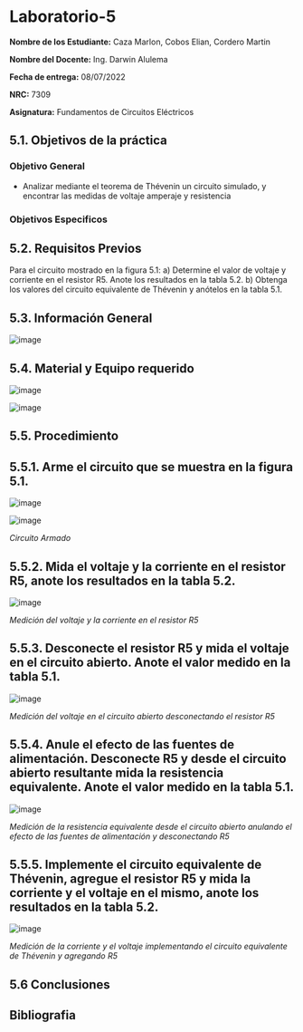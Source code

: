 # Laboratorio-5
**Nombre de los Estudiante:** Caza Marlon, Cobos Elian, Cordero Martin

**Nombre del Docente:** Ing. Darwin Alulema

**Fecha de entrega:** 08/07/2022

**NRC:** 7309

**Asignatura:** Fundamentos de Circuitos Eléctricos

## **5.1. Objetivos de la práctica**

### **Objetivo General**

* Analizar mediante el teorema de Thévenin un circuito simulado, y encontrar las medidas de voltaje amperaje y resistencia

### **Objetivos Especificos** 


## **5.2. Requisitos Previos**

Para el circuito mostrado en la figura 5.1:
a) Determine el valor de voltaje y corriente en el resistor R5. Anote los resultados
en la tabla 5.2.
b) Obtenga los valores del circuito equivalente de Thévenin y anótelos en la tabla 5.1.

## **5.3. Información General**

![image](https://user-images.githubusercontent.com/105742149/177908156-19734e05-8e6d-44c0-be19-219c79710691.png)

## **5.4. Material y Equipo requerido**

![image](https://user-images.githubusercontent.com/105742149/177897354-801dcfeb-0fea-47cf-be71-21f4a0224452.png)

![image](https://user-images.githubusercontent.com/105742149/177900180-01d448ed-525d-42c8-b0fd-ffcc802ed2df.png)

## **5.5. Procedimiento**

## **5.5.1. Arme el circuito que se muestra en la figura 5.1.**

![image](https://user-images.githubusercontent.com/105742149/177897259-50d884e5-b867-4ca8-9b5d-1d2782804134.png)

![image](https://user-images.githubusercontent.com/105742149/177900037-3276b55a-2a92-46a6-ad79-370357edd173.png)

 *Circuito Armado*

## **5.5.2. Mida el voltaje y la corriente en el resistor R5, anote los resultados en la tabla 5.2.**

![image](https://user-images.githubusercontent.com/105742149/177906184-54ea48df-ef33-4d21-ad1d-8b8470b1ace7.png)

*Medición del voltaje y la corriente en el resistor R5*

## **5.5.3. Desconecte el resistor R5 y mida el voltaje en el circuito abierto. Anote el valor medido en la tabla 5.1.**

![image](https://user-images.githubusercontent.com/105742149/177906482-3a45e6eb-5448-472f-ad7b-c7be287a5c25.png)

*Medición del voltaje en el circuito abierto desconectando el resistor R5*

## **5.5.4. Anule el efecto de las fuentes de alimentación. Desconecte R5 y desde el circuito abierto resultante mida la resistencia equivalente. Anote el valor medido en la tabla 5.1.**

![image](https://user-images.githubusercontent.com/105742149/177906510-b5a8d44f-01ae-4c05-a5e5-5ddbc930cd93.png)

*Medición de la resistencia equivalente desde el circuito abierto anulando el efecto de las fuentes de alimentación y desconectando R5*

## **5.5.5. Implemente el circuito equivalente de Thévenin, agregue el resistor R5 y mida la corriente y el voltaje en el mismo, anote los resultados en la tabla 5.2.**

![image](https://user-images.githubusercontent.com/105742149/177906561-92dc60e2-64bf-4548-bdfd-13a97ab69f90.png)

*Medición de la corriente y el voltaje implementando el circuito equivalente de Thévenin y agregando R5*

## **5.6 Conclusiones**

## **Bibliografia**

